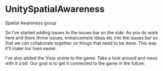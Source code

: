 UnitySpatialAwareness
=====================

Spatial Awareness group

So I've started adding issues to the issues bar on the side. As you do work here and there throw issues, enhancement ideas etc into the issues bar so that we can collaborate together on things that need to be done. This way it'll make our lives easier.

I've also added the Vista scene to the game. Take a look around and mess with it a bit. Our goal is to get it connected to the game in the future.
